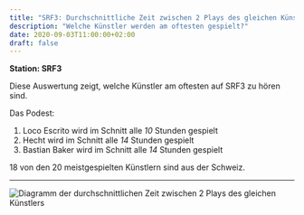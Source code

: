 ```yaml
---
title: "SRF3: Durchschnittliche Zeit zwischen 2 Plays des gleichen Künstlers"
description: "Welche Künstler werden am oftesten gespielt?"
date: 2020-09-03T11:00:00+02:00
draft: false
---
```


**Station: SRF3**

Diese Auswertung zeigt, welche Künstler am oftesten auf SRF3 zu hören sind.

Das Podest:

1. Loco Escrito wird im Schnitt alle _10_ Stunden gespielt
2. Hecht wird im Schnitt alle _14_ Stunden gespielt
2. Bastian Baker wird im Schnitt alle _14_ Stunden gespielt

18 von den 20 meistgespielten Künstlern sind aus der Schweiz.

---

![Diagramm der durchschnittlichen Zeit zwischen 2 Plays des gleichen Künstlers](image.png)
